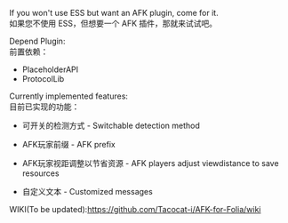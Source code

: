 If you won't use ESS but want an AFK plugin, come for it.  
如果您不使用 ESS，但想要一个 AFK 插件，那就来试试吧。  

Depend Plugin:  
前置依赖：  
  - PlaceholderAPI  
  - ProtocolLib  
  
Currently implemented features:  
目前已实现的功能：  
    

 - 可开关的检测方式   - Switchable detection method  
    
  
 - AFK玩家前缀   - AFK prefix
    

 - AFK玩家视距调整以节省资源   - AFK players adjust viewdistance to save resources  
    

 - 自定义文本   - Customized messages  
  
WIKI(To be updated):https://github.com/Tacocat-i/AFK-for-Folia/wiki
